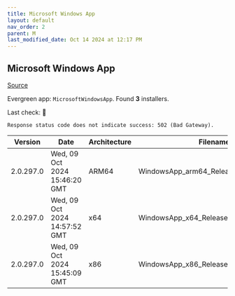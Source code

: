 ```yaml
---
title: Microsoft Windows App
layout: default
nav_order: 2
parent: M
last_modified_date: Oct 14 2024 at 12:17 PM
---
```


## Microsoft Windows App

[Source](https://learn.microsoft.com/en-us/windows-app/whats-new)

Evergreen app: `MicrosoftWindowsApp`. Found **3** installers.

Last check: 🔴
```
Response status code does not indicate success: 502 (Bad Gateway).
```

| Version   | Date                          | Architecture | Filename                                | URI                                                                                                                                    |
| --------- | ----------------------------- | ------------ | --------------------------------------- | -------------------------------------------------------------------------------------------------------------------------------------- |
| 2.0.297.0 | Wed, 09 Oct 2024 15:46:20 GMT | ARM64        | WindowsApp_arm64_Release_2.0.297.0.msix | [https://query.prod.cms.rt.microsoft.com/cms/api/am/binary/RW1q9Pr](https://query.prod.cms.rt.microsoft.com/cms/api/am/binary/RW1q9Pr) |
| 2.0.297.0 | Wed, 09 Oct 2024 14:57:52 GMT | x64          | WindowsApp_x64_Release_2.0.297.0.msix   | [https://query.prod.cms.rt.microsoft.com/cms/api/am/binary/RW1q9OC](https://query.prod.cms.rt.microsoft.com/cms/api/am/binary/RW1q9OC) |
| 2.0.297.0 | Wed, 09 Oct 2024 15:45:09 GMT | x86          | WindowsApp_x86_Release_2.0.297.0.msix   | [https://query.prod.cms.rt.microsoft.com/cms/api/am/binary/RW1q9Pq](https://query.prod.cms.rt.microsoft.com/cms/api/am/binary/RW1q9Pq) |
